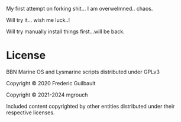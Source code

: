 

My first attempt on forking shit...  I am overwelmned.. chaos.

Will try it... wish me luck..!

Will try manually install things first...will be back.


# License

BBN Marine OS and Lysmarine scripts distributed under GPLv3

Copyright © 2020 Frederic Guilbault

Copyright © 2021-2024 mgrouch

Included content copyrighted by other entities distributed under their respective licenses.
